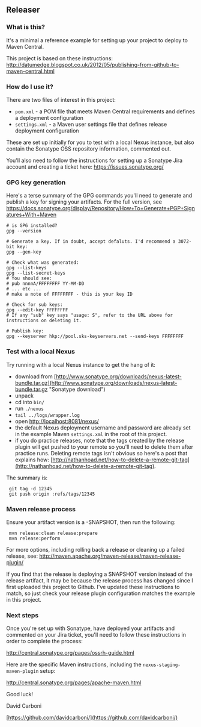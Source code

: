
Releaser
--------


### What is this?

It's a minimal a reference example for setting up your project to deploy to Maven Central.

This project is based on these instructions: http://datumedge.blogspot.co.uk/2012/05/publishing-from-github-to-maven-central.html


### How do I use it?

There are two files of interest in this project:
 * `pom.xml` - a POM file that meets Maven Central requirements and defines a deployment configuration
 * `settings.xml` - a Maven user settings file that defines release deployment configuration

These are set up initially for you to test with a local Nexus instance, but also contain the Sonatype OSS repository information, commented out.

You'll also need to follow the instructions for setting up a Sonatype Jira account and creating a ticket here: https://issues.sonatype.org/


### GPG key generation

Here's a terse summary of the GPG commands you'll need to generate and publish a key for signing your artifacts. For the full version, see https://docs.sonatype.org/display/Repository/How+To+Generate+PGP+Signatures+With+Maven

    # is GPG installed?
    gpg --version 
    
    # Generate a key. If in doubt, accept defaluts. I'd recommend a 3072-bit key:
    gpg --gen-key
    
    # Check what was generated:
    gpg --list-keys
    gpg --list-secret-keys
    # You should see:
    # pub nnnnA/FFFFFFFF YY-MM-DD
    # ... etc ...
    # make a note of FFFFFFFF - this is your key ID
    
    # Check for sub keys:
    gpg --edit-key FFFFFFFF
    # If any "sub" key says "usage: S", refer to the URL above for instructions on deleting it.
    
    # Publish key:
    gpg --keyserver hkp://pool.sks-keyservers.net --send-keys FFFFFFFF


### Test with a local Nexus

Try running with a local Nexus instance to get the hang of it:
 * download from [http://www.sonatype.org/downloads/nexus-latest-bundle.tar.gz](http://www.sonatype.org/downloads/nexus-latest-bundle.tar.gz "Sonatype download")
 * unpack
 * cd into `bin/`
 * run `./nexus`
 * `tail ../logs/wrapper.log`
 * open [http://localhost:8081/nexus/](http://localhost:8081/nexus/ "If you have Nexus installed and running locally this link will work for you")
 * the default Nexus deployment username and password are already set in the example Maven `settings.xml` in the root of this project.
 * if you do practice releases, note that the tags created by the release plugin will get pushed to your remote so you'll need to delete them after practice runs. Deleting remote tags isn't obvious so here's a post that explains how: [http://nathanhoad.net/how-to-delete-a-remote-git-tag](http://nathanhoad.net/how-to-delete-a-remote-git-tag). 


The summary is:
 
     git tag -d 12345
     git push origin :refs/tags/12345 
     

### Maven release process
 
Ensure your artifact version is a -SNAPSHOT, then run the following:
 
     mvn release:clean release:prepare
     mvn release:perform

For more options, including rolling back a release or cleaning up a failed release, see: http://maven.apache.org/maven-release/maven-release-plugin/

If you find that the release is deploying a SNAPSHOT version instead of the release artifact, it may be because the release process has changed since I first uploaded this project to Github. I've updated these instructions to match, so just check your release plugin configuration matches the example in this project.


### Next steps

Once you're set up with Sonatype, have deployed your artifacts and commented on your Jira ticket, you'll need to follow these instructions in order to complete the process:

http://central.sonatype.org/pages/ossrh-guide.html

Here are the specific Maven instructions, including the `nexus-staging-maven-plugin` setup:

http://central.sonatype.org/pages/apache-maven.html


Good luck!

David Carboni

[https://github.com/davidcarboni/](https://github.com/davidcarboni/)
